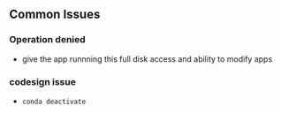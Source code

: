 ## Common Issues

### Operation denied
- give the app runnning this full disk access and ability to modify apps

### codesign issue
- `conda deactivate`